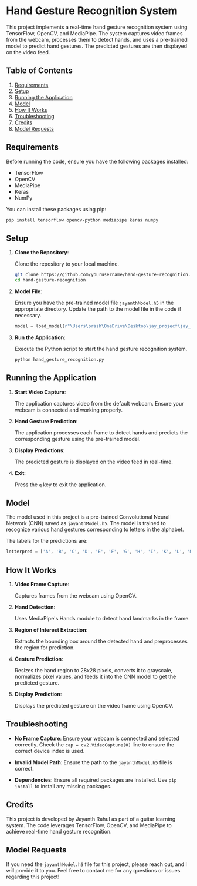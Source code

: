 # Hand Gesture Recognition System

This project implements a real-time hand gesture recognition system using TensorFlow, OpenCV, and MediaPipe. The system captures video frames from the webcam, processes them to detect hands, and uses a pre-trained model to predict hand gestures. The predicted gestures are then displayed on the video feed.

## Table of Contents
1. [Requirements](#requirements)
2. [Setup](#setup)
3. [Running the Application](#running-the-application)
4. [Model](#model)
5. [How It Works](#how-it-works)
6. [Troubleshooting](#troubleshooting)
7. [Credits](#credits)
8. [Model Requests](#model-requests)

## Requirements

Before running the code, ensure you have the following packages installed:

- TensorFlow
- OpenCV
- MediaPipe
- Keras
- NumPy

You can install these packages using pip:

```bash
pip install tensorflow opencv-python mediapipe keras numpy
```

## Setup

1. **Clone the Repository**:
   
   Clone the repository to your local machine.

   ```bash
   git clone https://github.com/yourusername/hand-gesture-recognition.git
   cd hand-gesture-recognition
   ```

2. **Model File**:

   Ensure you have the pre-trained model file `jayanthModel.h5` in the appropriate directory. Update the path to the model file in the code if necessary.

   ```python
   model = load_model(r"\Users\prash\OneDrive\Desktop\jay_projecf\jay_projecf\jayanthModel.h5")
   ```

3. **Run the Application**:

   Execute the Python script to start the hand gesture recognition system.

   ```bash
   python hand_gesture_recognition.py
   ```

## Running the Application

1. **Start Video Capture**:
   
   The application captures video from the default webcam. Ensure your webcam is connected and working properly.

2. **Hand Gesture Prediction**:
   
   The application processes each frame to detect hands and predicts the corresponding gesture using the pre-trained model.

3. **Display Predictions**:
   
   The predicted gesture is displayed on the video feed in real-time.

4. **Exit**:
   
   Press the `q` key to exit the application.

## Model

The model used in this project is a pre-trained Convolutional Neural Network (CNN) saved as `jayanthModel.h5`. The model is trained to recognize various hand gestures corresponding to letters in the alphabet.

The labels for the predictions are:

```python
letterpred = ['A', 'B', 'C', 'D', 'E', 'F', 'G', 'H', 'I', 'K', 'L', 'M', 'N', 'O', 'P', 'Q', 'R', 'S', 'T', 'U', 'V', 'W', 'X', 'Y']
```

## How It Works

1. **Video Frame Capture**:
   
   Captures frames from the webcam using OpenCV.

2. **Hand Detection**:
   
   Uses MediaPipe's Hands module to detect hand landmarks in the frame.

3. **Region of Interest Extraction**:
   
   Extracts the bounding box around the detected hand and preprocesses the region for prediction.

4. **Gesture Prediction**:
   
   Resizes the hand region to 28x28 pixels, converts it to grayscale, normalizes pixel values, and feeds it into the CNN model to get the predicted gesture.

5. **Display Prediction**:
   
   Displays the predicted gesture on the video frame using OpenCV.

## Troubleshooting

- **No Frame Capture**:
  Ensure your webcam is connected and selected correctly. Check the `cap = cv2.VideoCapture(0)` line to ensure the correct device index is used.

- **Invalid Model Path**:
  Ensure the path to the `jayanthModel.h5` file is correct.

- **Dependencies**:
  Ensure all required packages are installed. Use `pip install` to install any missing packages.

## Credits

This project is developed by Jayanth Rahul as part of a guitar learning system. The code leverages TensorFlow, OpenCV, and MediaPipe to achieve real-time hand gesture recognition.

## Model Requests

If you need the `jayanthModel.h5` file for this project, please reach out, and I will provide it to you. Feel free to contact me for any questions or issues regarding this project!
